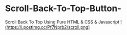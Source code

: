 # Scroll-Back-To-Top-Button-
Scroll Back To Top Using Pure HTML &amp; CSS &amp; Javascript
[!(https://i.postimg.cc/Pf7Nprb2/scroll.png)](https://www.youtube.com/watch?v=6eRwCRPy7Tc)
